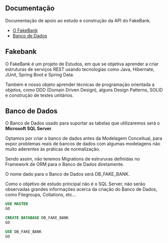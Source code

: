 ## Documentação

Documentação de apoio ao estudo e construção da API do FakeBank.

* [O FakeBank](#fakebank)
* [Banco de Dados](#banco-de-dados)

## Fakebank

O FakeBank é um projeto de Estudos, em que se objetiva aprender a criar estruturas de serviços REST usando tecnologias como Java, Hibernate, JUnit, Spring Boot e Spring Data.

Também é nosso objeto aprender técnicas de programação orientada a objetos, como DDD (Domain Driven Design), alguns Design Patterns, SOLID e construção de testes unitários.

## Banco de Dados

O Banco de Dados usado para suportar as tabelas que utilizaremos será o **Microsoft SQL Server**.

Optamos por criar o banco de dados antes da Modelagem Conceitual, para expor problemas reais de bancos de dados com algumas modelagens não muito aderentes às práticas de normalização.

Sendo assim, não teremos Migrations de estrururas definidas no Framework de ORM para o Banco de Dados diretamente.

O nome dado para o Banco de Dados será DB_FAKE_BANK.

Como o objetivo de estudo principal não é o SQL Server, não serão observadas grandes informações acerca da criação do Banco de Dados, como Filegroups, Collations, etc...

```sql
USE MASTER
GO

CREATE DATABASE DB_FAKE_BANK
GO

USE DB_FAKE_BANK
GO
```
